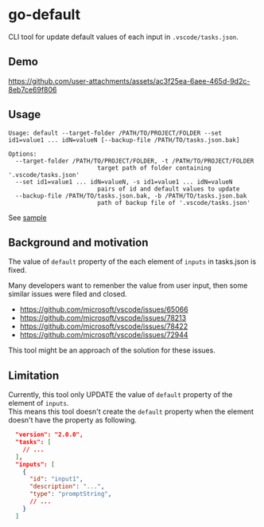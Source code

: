 # go-default

CLI tool for update default values of each input in `.vscode/tasks.json`.

## Demo
https://github.com/user-attachments/assets/ac3f25ea-6aee-465d-9d2c-8eb7ce69f806

## Usage

```
Usage: default --target-folder /PATH/TO/PROJECT/FOLDER --set id1=value1 ... idN=valueN [--backup-file /PATH/TO/tasks.json.bak]

Options:
  --target-folder /PATH/TO/PROJECT/FOLDER, -t /PATH/TO/PROJECT/FOLDER
                         target path of folder containing '.vscode/tasks.json'
  --set id1=value1 ... idN=valueN, -s id1=value1 ... idN=valueN
                         pairs of id and default values to update
  --backup-file /PATH/TO/tasks.json.bak, -b /PATH/TO/tasks.json.bak
                         path of backup file of '.vscode/tasks.json'
```

See [sample](./sample/.vscode/tasks.json#L17)

## Background and motivation
The value of `default` property of the each element of `inputs` in tasks.json is fixed.

Many developers want to remenber the value from user input, then some similar issues were filed and closed.

  - https://github.com/microsoft/vscode/issues/65066
  - https://github.com/microsoft/vscode/issues/78213
  - https://github.com/microsoft/vscode/issues/78422
  - https://github.com/microsoft/vscode/issues/72944

This tool might be an approach of the solution for these issues. 

## Limitation

Currently, this tool only UPDATE the value of `default` property of the element of `inputs`.  
This means this tool doesn't create the `default` property when the element doesn't have the property as following.

```json
  "version": "2.0.0",
  "tasks": [
    // ...
  ],
  "inputs": [
    {
      "id": "input1",
      "description": "...",
      "type": "promptString",
      // ...
    }
  ]
```